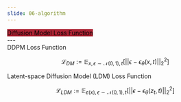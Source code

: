 ```yaml
---
slide: 06-algorithm 
---
```


<div style="text-align: left">
    <mark style="background-color: #ab2333!important"> 
        Diffusion Model Loss Function 
    </mark> 
</div>
---

<div style="text-align: left">
    DDPM Loss Function
</div>


$$
\mathcal{L}_{DM} := \mathbb{E}_{x,\epsilon \sim \mathcal{N}(0,1),t} \big[ ||\epsilon - \epsilon_{\theta}(x,t) ||^2_2 \big]
$$

<div style="text-align: left">
    Latent-space Diffusion Model (LDM) Loss Function
</div>

$$
\mathcal{L}_{LDM} := \mathbb{E}_{\varepsilon(x), \epsilon \sim \mathcal{N}(0,1),t} \big[ ||\epsilon - \epsilon_{\theta}(z_t,t) ||^2_2 \big]
$$